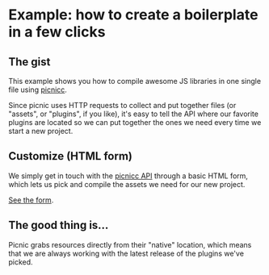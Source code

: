 # Example: how to create a boilerplate in a few clicks

## The gist

This example shows you how to compile awesome JS libraries in one single file using [picnicc](https://picni.cc). 

Since picnic uses HTTP requests to collect and put together files (or "assets", or "plugins", if you like), it's easy to tell the API where our favorite plugins are located so we can put together the ones we need every time we start a new project.


## Customize (HTML form)

We simply get in touch with the [picnicc API](https://picni.cc/api/v1) through a basic HTML form, which lets us pick and compile the assets we need for our new project.

[See the form](http://picnicc.github.io/example.simple-boilerplate/customize.html).

## The good thing is...
Picnic grabs resources directly from their "native" location, which means that we are always working with the latest release of the plugins we've picked.



